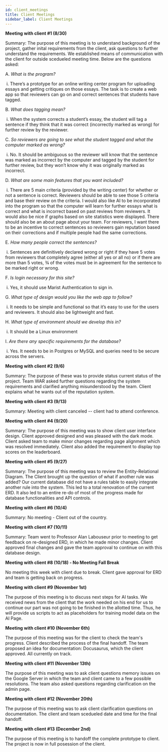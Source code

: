 ```yaml
---
id: client_meetings
title: Client Meetings
sidebar_label: Client Meetings
---
```


**Meeting with client #1 (8/30)**

Summary: The purpose of this meeting is to understand background of the project, gather inital requirements from the client, ask questions to further understand the requirements. We established means of communication with the client for outside scedueled meeting time. Below are the questions asked: 

A.  *What is the program?*

​        i.     There’s a prototype for an online writing center program for uploading essays and getting critiques on those essays. The task is to create a web app so that reviewers can go on and correct sentences that students have tagged.

B.  *What does tagging mean?*

​        i.     When the system corrects a student’s essay, the student will tag a sentence if they think that it was correct (incorrectly marked as wrong) for further review by the reviewer.

C. *So reviewers are going to see what the student tagged and what the computer marked as wrong?*

​        i.     No. It should be ambiguous so the reviewer will know that the sentence was marked as incorrect by the computer and tagged by the student for further review, but they won’t know why it was originally marked as incorrect.

D.  *What are some main features that you want included?*

​        i.     There are 5 main criteria (provided by the writing center) for whether or not a sentence is correct. Reviewers should be able to see those 5 criteria and base their review on the criteria. I would also like AI to be incorporated into the program so that the computer will learn for further essays what is correct and what is incorrect based on past reviews from reviewers. It would also be nice if graphs based on site statistics were displayed. There should also be an about page about your team. For reviewers, I want there to be an incentive to correct sentences so reviewers gain reputation based on their corrections and if multiple people had the same corrections.

E.  *How many people correct the sentences?*

​        i.     Sentences are definitively declared wrong or right if they have 5 votes from reviewers that completely agree (either all yes or all no) or if there are more than 5 votes, ¾ of the votes must be in agreement for the sentence to be marked right or wrong.

F.  *Is login necessary for this site?*

​        i.     Yes, it should use Marist Authentication to sign in.

G.  *What type of design would you like the web app to follow?*

​        i.     It needs to be simple and functional so that it’s easy to use for the users and reviewers. It should also be lightweight and fast.

H.  *What type of environment should we develop this in?*

​        i.     It should be a Linux environment

I.  *Are there any specific requirements for the database?*

​        i.     Yes. It needs to be in Postgres or MySQL and queries need to be secure across the servers.

**Meeting with client #2 (9/6)** 

Summary: The purpose of these was to provide status current status of the  project. Team WAR asked further questions regarding the system requirements and clarified anything misunderstood by the team. Client explains what he wants out of the reputation system. 

**Meeting with client #3 (9/13)**

Summary: Meeting with client canceled -- client had to attend conference. 

**Meeting with client #4 (9/20)**

Summary: The purpose of this meeting was to show client user interface design. Client approved designed and was pleased with the dark mode. Client asked team to make minor changes regarding page alignment which was resolved immediately. Client also added the requirement to display top scores on the leaderboard. 

**Meeting with client #5 (9/27)**

Summary: The purpose of this meeting was to review the Entity-Relational Diagram. The Client brought up the question of what if another rule was added? Our current database did not have a rules table to easily integrate another rule into the system. This led to a total renovation of the current ERD. It also led to an entire re-do of most of the progress made for database functionalities and API controls. 

**Meeting with client #6 (10/4)**

Summary: No meeting - Client out of the country. 

**Meeting with client #7 (10/11)**

Summary:  Team went to Professor Alan Labouseur prior to meeting to get feedback on re-designed ERD, in which he made minor changes. Client approved final changes and gave the team approval to continue on with this database design. 

**Meeting with client #8 (10/18) - No Meeting Fall Break**

No meeting this week with client due to break. Client gave approval for ERD and team is getting back on progress. 

**Meeting with client #9 (November 1st)**

The purpose of this meeting is to discuss next steps for AI tasks. We received news from the client that the work needed on his end for us to continue our part was not going to be finished in the allotted time. Thus, he will provide us scripts to act as placeholders for training model data on the AI Page. 

**Meeting with client #10 (November 6th)**

The purpose of this meeting was for the client to check the team's progress. Client described the process of the final handoff. The team proposed an idea for documentation: Docusaurus, which the client approved. All currently on track. 

**Meeting with client #11 (November 13th)**

The purpose of this meeting was to ask client questions memory issues on the Google Server in which the team and client came to a few possible resolutions. The team also asked questions regarding clarification on the admin page. 

**Meeting with client #12 (November 20th)**

The purpose of this meeting was to ask client clarification questions on documentation. The client and team scedueled date and time for the final handoff. 

**Meeting with client #13 (December 2nd)**

The purpose of this meeting is to handoff the complete prototype to client. The project is now in full posession of the client. 